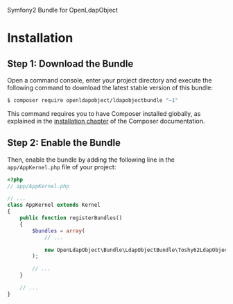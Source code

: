 Symfony2 Bundle for OpenLdapObject

Installation
============

Step 1: Download the Bundle
---------------------------

Open a command console, enter your project directory and execute the
following command to download the latest stable version of this bundle:

```bash
$ composer require openldapobject/ldapobjectbundle "~1"
```

This command requires you to have Composer installed globally, as explained
in the [installation chapter](https://getcomposer.org/doc/00-intro.md)
of the Composer documentation.

Step 2: Enable the Bundle
-------------------------

Then, enable the bundle by adding the following line in the `app/AppKernel.php`
file of your project:

```php
<?php
// app/AppKernel.php

// ...
class AppKernel extends Kernel
{
    public function registerBundles()
    {
        $bundles = array(
            // ...

            new OpenLdapObject\Bundle\LdapObjectBundle\Toshy62LdapObjectBundle(),
        );

        // ...
    }

    // ...
}
```
